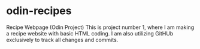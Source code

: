# odin-recipes
Recipe Webpage (Odin Project)
This is project number 1, where I am making a recipe website with basic HTML coding.
I am also utilizing GitHUb exclusively to track all changes and commits.
